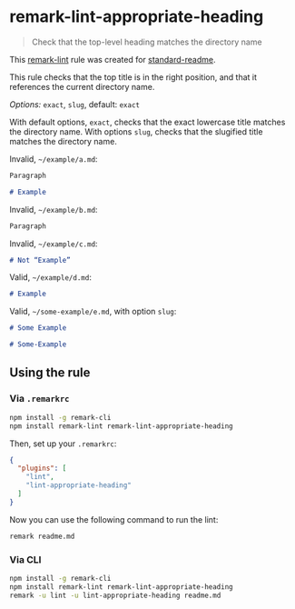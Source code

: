 # remark-lint-appropriate-heading

> Check that the top-level heading matches the directory name

This [remark-lint](https://github.com/wooorm/remark-lint) rule was created for [standard-readme](//github.com/RichardLitt/standard-readme).

This rule checks that the top title is in the right position, and that it references the current directory name.

_Options:_ `exact`, `slug`, default: `exact`

With default options, `exact`, checks that the exact lowercase title matches the directory name.
With options `slug`, checks that the slugified title matches the directory name.

Invalid, `~/example/a.md`:

```markdown
Paragraph

# Example
```

Invalid, `~/example/b.md`:

```markdown
Paragraph
```

Invalid, `~/example/c.md`:

```markdown
# Not “Example”
```

Valid, `~/example/d.md`:

```markdown
# Example
```

Valid, `~/some-example/e.md`, with option `slug`:

```markdown
# Some Example
```

```markdown
# Some-Example
```

## Using the rule

### Via `.remarkrc`

```bash
npm install -g remark-cli
npm install remark-lint remark-lint-appropriate-heading
```

Then, set up your `.remarkrc`:

```JSON
{
  "plugins": [
    "lint",
    "lint-appropriate-heading"
  ]
}
```

Now you can use the following command to run the lint:

```bash
remark readme.md
```

### Via CLI

```bash
npm install -g remark-cli
npm install remark-lint remark-lint-appropriate-heading
remark -u lint -u lint-appropriate-heading readme.md
```
